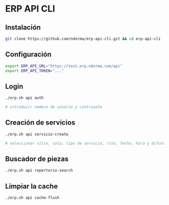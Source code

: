 # ERP API CLI

## Instalación

```sh
git clone https://github.com/ndorma/erp-api-cli.git && cd erp-api-cli
```

## Configuración

```sh
export ERP_API_URL="https://test.erp.ndorma.com/api"
export ERP_API_TOKEN="..."
```

## Login

```sh
./erp.sh api auth

# introducir nombre de usuario y contraseña
```

## Creación de servicios

```sh
./erp.sh api servicio-create

# seleccionar sitio, sala, tipo de servicio, rito, fecha, hora y difunto
```

## Buscador de piezas

```sh
./erp.sh api repertorio-search
```
## Limpiar la cache

```sh
./erp.sh api cache-flush
```
